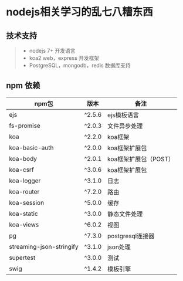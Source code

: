 # nodejs相关学习的乱七八糟东西

## 技术支持

> - nodejs 7+ 开发语言
> - koa2 web，express 开发框架
> - PostgreSQL，mongodb，redis 数据库支持

## npm 依赖


| npm包 | 版本 | 备注 |
| --- | --- |--- |
| ejs | ^2.5.6 | ejs模板语言 |
| fs-promise | ^2.0.3 | 文件异步处理 |
| koa | ^2.2.0 | koa框架 |
| koa-basic-auth | ^2.0.0 | koa框架扩展包 |
| koa-body | ^2.0.1 | koa框架扩展包（POST） |
| koa-csrf | ^3.0.6 | koa框架扩展包 |
| koa-logger | ^3.1.0 | 日志 |
| koa-router | ^7.2.0 | 路由 |
| koa-session | ^5.0.0 | 缓存 |
| koa-static | ^3.0.0 | 静态文件处理 |
| koa-views | ^6.0.2 | 视图 |
| pg | ^7.3.0 | postgresql连接器 |
| streaming-json-stringify | ^3.1.0 | json处理 |
| supertest | ^3.0.0 | 测试 |
| swig | ^1.4.2 | 模板引擎 |

